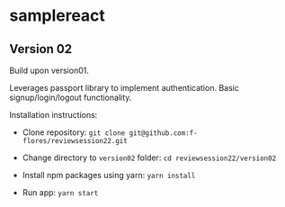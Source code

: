 # samplereact

## Version 02

Build upon version01.

Leverages passport library to implement authentication. Basic signup/login/logout functionality.

Installation instructions:

* Clone repository: `git clone git@github.com:f-flores/reviewsession22.git`

* Change directory to `version02` folder: `cd reviewsession22/version02`

* Install npm packages using yarn: `yarn install`

* Run app: `yarn start`
